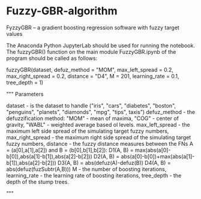 # Fuzzy-GBR-algorithm
FyzzyGBR – a gradient boosting regression software with fuzzy target values


The Anaconda Python JupyterLab should be used for running the notebook.
The fuzzyGBR() function on the main module FuzzyGBR.ipynb of the program should be called as follows:

fuzzyGBR(dataset, defuz_method = "MOM", max_left_spread = 0.2, max_right_spread = 0.2, 
         distance = "D4", M = 201, learning_rate = 0.1, tree_depth = 1)
	

"""  Parameters

dataset - is the dataset to handle ("iris", "cars", "diabetes", "boston", "penguins", "planets", 
        "diamonds", "mpg", "tips", taxis")
defuz_method - the defuzzification method: 
        "MOM" - mean of maxima, 
        "COG" - center of gravity, 
        "WABL" - weighted average based ol levels.
max_left_spread - the maximum left side spread of the simulating target fuzzy numbers,
max_right_spread - the maximum right side spread of the simulating target fuzzy numbers,
distance - the fuzzy distance measures between the FNs A = (a[0],a[1],a[2]) and B = (b[0],b[1],b[2]):
        D1(A, B) = max(abs(a[0]-b[0]),abs(a[1]-b[1]),abs(a[2]-b[2])) 
        D2(A, B)  = abs(a[0]-b[0])+max(abs(a[1]-b[1]),abs(a[2]-b[2])) 
        D3(A, B)  = abs(defuz(A)-defuz(B)) 
        D4(A, B)  = abs(defuz(fuzSubtr(A,B))) 
M - the number of boosting iterations,
learning_rate - the learning rate of boosting iterations,
tree_depth - the depth of the stump trees.

"""

